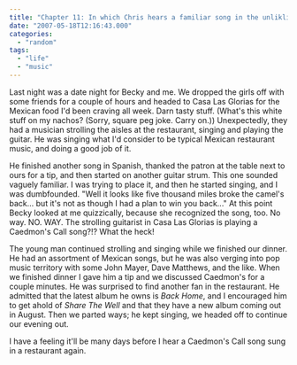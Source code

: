 ```yaml
---
title: "Chapter 11: In which Chris hears a familiar song in the unlikliest of places."
date: "2007-05-18T12:16:43.000"
categories: 
  - "random"
tags: 
  - "life"
  - "music"
---
```


Last night was a date night for Becky and me. We dropped the girls off with some friends for a couple of hours and headed to Casa Las Glorias for the Mexican food I'd been craving all week. Darn tasty stuff. (What's this white stuff on my nachos? (Sorry, square peg joke. Carry on.)) Unexpectedly, they had a musician strolling the aisles at the restaurant, singing and playing the guitar. He was singing what I'd consider to be typical Mexican restaurant music, and doing a good job of it.

He finished another song in Spanish, thanked the patron at the table next to ours for a tip, and then started on another guitar strum. This one sounded vaguely familiar. I was trying to place it, and then he started singing, and I was dumbfounded. "Well it looks like five thousand miles broke the camel's back... but it's not as though I had a plan to win you back..." At this point Becky looked at me quizzically, because she recognized the song, too. No way. NO. WAY. The strolling guitarist in Casa Las Glorias is playing a Caedmon's Call song?!? What the heck!

The young man continued strolling and singing while we finished our dinner. He had an assortment of Mexican songs, but he was also verging into pop music territory with some John Mayer, Dave Matthews, and the like. When we finished dinner I gave him a tip and we discussed Caedmon's for a couple minutes. He was surprised to find another fan in the restaurant. He admitted that the latest album he owns is _Back Home_, and I encouraged him to get ahold of _Share The Well_ and that they have a new album coming out in August. Then we parted ways; he kept singing, we headed off to continue our evening out.

I have a feeling it'll be many days before I hear a Caedmon's Call song sung in a restaurant again.
